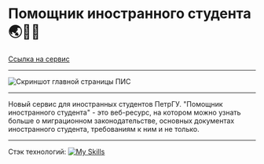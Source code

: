 # Помощник иностранного студента 🌏👨‍🎓

[Ссылка на сервис](https://poposhka1990.github.io/international-student-assistant-js/)

***

![Скриншот главной страницы ПИС](https://github.com/user-attachments/assets/0dfd1ff2-ccdb-4d08-b55b-098da62a100a)


***

Новый сервис для иностранных студентов ПетрГУ. "Помощник иностранного студента" - это веб-ресурс, на котором можно узнать больше о миграционном законодательстве, основных документах иностранного студента, требованиям к ним и не только.


***

Стэк технологий:
[![My Skills](https://skillicons.dev/icons?i=html,css,javascript&theme=light)](https://skillicons.dev)
